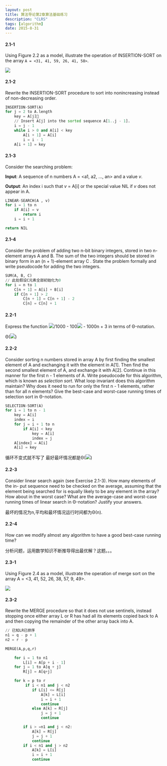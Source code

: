 ```yaml
---
layout: post
title: 算法导论第2章算法基础练习
description: "CLRS"
tags: [algorithm]
date: 2015-8-31
---
```


<!-- toc -->

#### 2.1-1

Using Figure 2.2 as a model, illustrate the operation of INSERTION-SORT on the array `A = <31, 41, 59, 26, 41, 58>`.

<!-- more -->
![](CLRS-1.1.png)

#### 2.1-2

Rewrite the INSERTION-SORT procedure to sort into nonincreasing instead of non-decreasing order.

```python
INSERTION-SORT(A)
for j = 2 to A.length
	key = A[j]􏰀
	// Insert A[j] into the sorted sequence A[1..j - 1].
	i = j - 1
	while i > 0 and A[i] < key
		A[i + 1] = A[i]
		i = i - 1
	A[i + 1] = key
```

#### 2.1-3

Consider the searching problem:

**Input**: A sequence of n numbers A = <a1, a2, ..., an> and a value *v*.

**Output**: An index i such that *v* = A[i] or the special value NIL if *v* does not appear in A.

```python
LINEAR-SEARCH(A , v)
for i = 1 to n
	if A[i] = v
		return i
	i = i + 1

return NIL
```

#### 2.1-4

Consider the problem of adding two n-bit binary integers, stored in two n-element arrays A and B. The sum of the two integers should be stored in binary form in an (n + 1)-element array C . State the problem formally and write pseudocode for adding the two integers.

```python
SUM(A, B, C)
// 此处假设C元素全部初始化为0
for i = n to 1
	C[n + 1] = A[i] + B[i]
	if C[n + 1] > 2
		C[n + 1] = C[n + 1] - 2
		C[n] = C[n] + 1

```

#### 2.2-1

Express the function ![](http://www.zhihu.com/equation?tex=n%5E3)/1000 - 100![](http://www.zhihu.com/equation?tex=n%5E2) - 1000n + 3 in terms of Θ-notation.

Θ(![](http://www.zhihu.com/equation?tex=n%5E3))

#### 2.2-2

Consider sorting n numbers stored in array A by first finding the smallest element of A and exchanging it with the element in A[1]. Then find the second smallest element of A, and exchange it with A[2]. Continue in this manner for the first n - 1 elements of A. Write pseudocode for this algorithm, which is known as *selection sort*. What loop invariant does this algorithm maintain? Why does it need to run for only the first n - 1 elements, rather than for all n elements? Give the best-case and worst-case running times of selection sort in Θ-notation.

```python
SELECTION-SORT(A)
for i = 1 to n - 1
	key = A[i]
	index = i
	for j = i + 1 to n
		if A[i] < key
			key = A[i]
			index = j
	A[index] = A[i]
	A[i] = key
```
循环不变式就不写了
最好最坏情况都是Θ(![](http://www.zhihu.com/equation?tex=n%5E2))

#### 2.2-3

Consider linear search again (see Exercise 2.1-3). How many elements of the in- put sequence need to be checked on the average, assuming that the element being searched for is equally likely to be any element in the array? How about in the worst case? What are the average-case and worst-case running times of linear search in Θ-notation? Justify your answers.

最坏的情况为n,平均和最坏情况运行时间都为Θ(n).

#### 2.2-4

How can we modify almost any algorithm to have a good best-case running time?

分析问题，运用数学知识不断推导得出最优解？这题。。。

#### 2.3-1

Using Figure 2.4 as a model, illustrate the operation of merge sort on the array A = <3, 41, 52, 26, 38, 57, 9, 49>. 

![](CLRS-1.2.png)

#### 2.3-2

Rewrite the MERGE procedure so that it does not use sentinels, instead stopping once either array L or R has had all its elements copied back to A and then copying the remainder of the other array back into A.

```python
// 已知LR已排序
n1 = q - p + 1
n2 = r - p

MERGE(A,p,q,r)

	for i = 1 to n1
		L[i] = A[p + i - 1]
	for j = 1 to A[q + j]
		R[j] = A[q+j]

	for k = p to r
		 if i < n1 and j < n2
		 	if L[i] <= R[j]
		 		A[k] = L[i]
		 		i = i + 1
		 		continue
			else A[k] = R[j]
				j = j + 1
				continue

		if i > =n1 and j < n2:
			A[k] = R[j]
			j = j + 1
			continue
		if i < n1 and j > n2
			A[k] = L[i]
			i = i + 1
			continue

```
